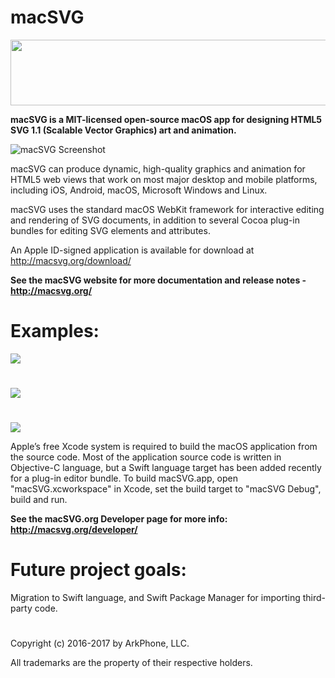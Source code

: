 # macSVG

<img src="https://cdn.rawgit.com/dsward2/macSVG/7cf2b09884673e1bb65a0a9ab5df184741bb7c65/README_images/macsvg-logo-animation.svg" width="660" height="105">

**macSVG is a MIT-licensed open-source macOS app for designing HTML5 SVG 1.1 (Scalable Vector Graphics) art and animation.**

![macSVG Screenshot](https://raw.githubusercontent.com/dsward2/macSVG/master/README_images/macsvg-screenshot.jpg)

macSVG can produce dynamic, high-quality graphics and animation for HTML5 web views that work on most major desktop and mobile platforms, including iOS, Android, macOS, Microsoft Windows and Linux.

macSVG uses the standard macOS WebKit framework for interactive editing and rendering of SVG documents, in addition to several Cocoa plug-in bundles for editing SVG elements and attributes.

An Apple ID-signed application is available for download at http://macsvg.org/download/

**See the macSVG website for more documentation and release notes - http://macsvg.org/**

# Examples:

<img src="https://cdn.rawgit.com/dsward2/macSVG/master/macSVG/Resources/macsvg_examples/svg/path_animation_and_shape_morphing.svg">

#

<img src="https://cdn.rawgit.com/dsward2/macSVG/master/macSVG/Resources/macsvg_examples/svg/animated_text_on_a_continuous_loop.svg">

#

<img src="https://cdn.rawgit.com/dsward2/macSVG/238a59b65010ad2e77c8da4005fb37338b2669c4/macSVG/Resources/macsvg_examples/svg/animate_stroke-dasharray_on_path.svg">


Apple’s free Xcode system is required to build the macOS application from the source code. Most of the application source code is written in Objective-C language, but a Swift language target has been added recently for a plug-in editor bundle.  To build macSVG.app, open "macSVG.xcworkspace" in Xcode, set the build target to "macSVG Debug", build and run.

**See the macSVG.org Developer page for more info: http://macsvg.org/developer/**


# Future project goals:

Migration to Swift language, and Swift Package Manager for importing third-party code.

#

Copyright (c) 2016-2017 by ArkPhone, LLC.

All trademarks are the property of their respective holders.
